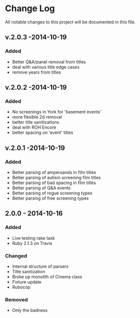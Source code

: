 # Change Log
All notable changes to this project will be documented in this file.

## v.2.0.3 -2014-10-19

### Added
- Better Q&A/panel removal from titles
- deal with various title edge cases
- remove years from titles

## v.2.0.2 -2014-10-19

### Added
- No screenings in York for 'basement events'
- more flexible 2d removal
- better title sanitizations
- deal with ROH Encore
- better spacing on 'event' titles

## v.2.0.1 -2014-10-19

### Added
- Better parsing of ampersands in film titles
- Better parsing of autism screening film titles
- Better parsing of bad spacing in film titles
- Better parsing of Q&A events
- Better parsing of rogue screening types
- Better parsing of free screening types

## 2.0.0 - 2014-10-16

### Added
- Live testing rake task
- Ruby 2.1.3 on Travis

### Changed
- Internal structure of parsers
- Title sanitization
- Broke up monolith of Cinema class
- Fixture update
- Rubocop

### Removed
- Only the badness
